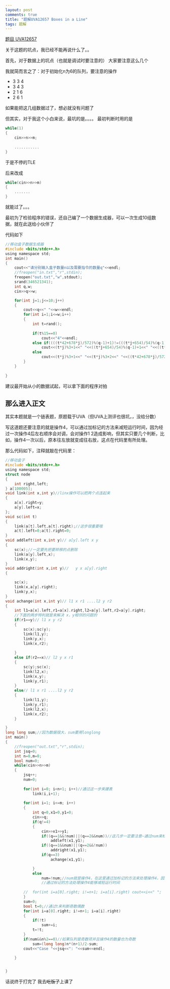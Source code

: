 ```yaml
---
layout: post
comments: true
title: "题解UVA12657 Boxes in a Line"
tags: 题解
---
```


[题目 UVA12657](https://www.luogu.org/problemnew/show/UVA12657)

关于这题的坑点，我已经不能再说什么了。。

首先，对于数据上的坑点（也就是调试时要注意的） 大家要注意这么几个

我就简而言之了：对于初始化n为6的队列，要注意的操作
- 3 3 4
- 3 4 3
- 2 1 6
- 2 6 1

如果能把这几组数据过了，想必就没有问题了

但其实，对于我这个小白来说，最坑的是。。。。
最初判断时用的是
```c
while(1)
{
	cin>>n>>m;
    
    ...........
}
```
于是不停的TLE

后来改成
```c
while(cin>>n>>m)
{
	.......
}
```
就能过了。。。


最初为了检验程序的错误，还自己编了一个数据生成器，可以一次生成10组数据，就在此送给小伙伴了

代码如下
```c
//移动盒子数据生成器 
#include <bits/stdc++.h>
using namespace std;
int main()
{
	cout<<"请分别输入盒子数量n以及需要指令的数量q"<<endl; 
	//freopen("in.txt","r",stdin);
	freopen("out.txt","w",stdout);
	srand(346521341);
	int q,w;
	cin>>q>>w;

	for(int j=1;j<=10;j++)
	{
		cout<<q<<" "<<w<<endl;
		for(int i=1;i<=w;i++)
		{
			int t=rand();
			
			if(t%15==0)
				cout<<"4"<<endl;
			else if((((t*42+678*j)/572)%(q-1)+1)!=(((t*j+654)/54)%(q-1)+1))
				cout<<(t*j)%3+1<<" "<<((t*j+654)/54)%(q-1)+1<<" "<<((t*42+678*j)/572)%(q-1)+1<<endl;
			else 
				cout<<(t*j)%3+1<<" "<<(t*j)%3+2<<" "<<((t*42+678*j)/572)%(q-1)+1<<endl;
		}
	}
	
}
```
建议最开始从小的数据试起，可以拿下面的程序对拍

## 那么进入正文
其实本题就是一个链表题，原题载于UVA（但UVA上测评也很坑，，没给分数）

写这道题还要注意的就是操作4，可以通过加标记的方法来减短运行时间，因为经过一次操作4后左右顺序会对调，会对操作1 2造成影响，但其实只要几个判断，比如，操作4一次以后，原本往左放就变成往右放，这点在代码里有所处理。

那么代码如下，注释就敲在代码里：
```c
//移动盒子 
#include <bits/stdc++.h>
using namespace std;
struct node
{
	int right,left;
} a[100005];
void link(int x,int y)//linx操作可以把两个点连起来 
{
	a[x].right=y;
	a[y].left=x;
};
void sc(int t)
{
	link(a[t].left,a[t].right);//这步很重要哦 
	a[t].left=0;a[t].right=0;
}
void addleft(int x,int y)// a[y].left x y
{
	sc(x);//一定要先把要转移的点删除 
	link(a[y].left,x);
	link(x,y);
}
void addright(int x,int y)//   y x a[y].right 
{

	sc(x);
	link(x,a[y].right);
	link(y,x);
}
void achange(int x,int y)// l1 x r1 ....l2 y r2
{
	int l1=a[x].left,r1=a[x].right,l2=a[y].left,r2=a[y].right;
	//下面的两步特判就是来解决 x，y相邻的问题的 
	if(r1==y)// l1 x y r2 
	{
		sc(x);sc(y);
		link(l1,y);
		link(y,x);
		link(x,r2);
		
	}
	else if(r2==x)// l2 y x r1
	{
		sc(y);sc(x);
		link(l2,x);
		link(x,y);
		link(y,r1);
	}
	else// l1 x r1 ....l2 y r2
	{	
		link(l1,y);
		link(y,r1);
		link(l2,x);
		link(x,r2);
	}

}
long long sum;//因为数据很大，sum要用longlong 
int main()
{
	//freopen("out.txt","r",stdin);
	int jsq=0;
	int n=0,m=0;
	bool num=0;
	while(cin>>n>>m)
	{
		jsq++;
		num=0;
		
		for(int i=0; i<n+1; i++)//通过这一步来建表 
			link(i,i+1);
			
		for(int i=1; i<=m; i++)
		{
			int q=0,x1=0,y1=0;
			cin>>q;
			if(q!=4)
			{
				cin>>x1>>y1;
				if((q==1&&!num)||(q==2&&num))//这几步一定要注意~通过num来标记操作4 
					addleft(x1,y1);
				if((q==1&&num)||(q==2&&!num))
					addright(x1,y1);
				if(q==3)
					achange(x1,y1);

			}
			else
				num=!num;//num就是操作4，在这里通过加标记的方法来处理操作4，因为操作4以后，原本左边的会变成右边，因而用了以上代码
				//通过标记的方法处理操作4能够减短运行时间 
				 
		//	for(int i=a[0].right; i!=n+1; i=a[i].right) cout<<i<<" ";	cout<<endl;
		}
		sum=0;
		bool t=0;//通过t来判断奇数偶数 
		for(int i=a[0].right; i!=n+1; i=a[i].right)
		{
			if(!t)
				sum+=i;
			t=!t;
		}
		if(num&&n%2==0)//如果队列是奇数项并且操作4的数量也为奇数 
			sum=(long long)n*(n+1)/2-sum;
		cout<<"Case "<<jsq<<": "<<sum<<endl;

	}


}
```
话说终于打完了
我去~~吃饭了~~上课了